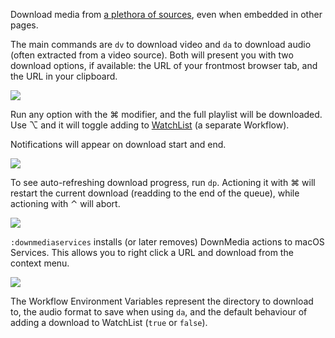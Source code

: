 Download media from [a plethora of sources](https://rg3.github.io/youtube-dl/supportedsites.html), even when embedded in other pages.

The main commands are `dv` to download video and `da` to download audio (often extracted from a video source). Both will present you with two download options, if available: the URL of your frontmost browser tab, and the URL in your clipboard.

![](https://i.imgur.com/CNaS35s.png)

Run any option with the ⌘ modifier, and the full playlist will be downloaded. Use ⌥ and it will toggle adding to [WatchList](https://github.com/vitorgalvao/alfred-workflows/tree/master/WatchList) (a separate Workflow).

Notifications will appear on download start and end.

![](https://i.imgur.com/GUr5P3y.png)

To see auto-refreshing download progress, run `dp`. Actioning it with ⌘ will restart the current download (readding to the end of the queue), while actioning with ⌃ will abort.

![](https://i.imgur.com/fZVsx3B.png)
 
`:downmediaservices` installs (or later removes) DownMedia actions to macOS Services. This allows you to right click a URL and download from the context menu.

![](https://i.imgur.com/gYqEcvb.png)

The Workflow Environment Variables represent the directory to download to, the audio format to save when using `da`, and the default behaviour of adding a download to WatchList (`true` or `false`).
